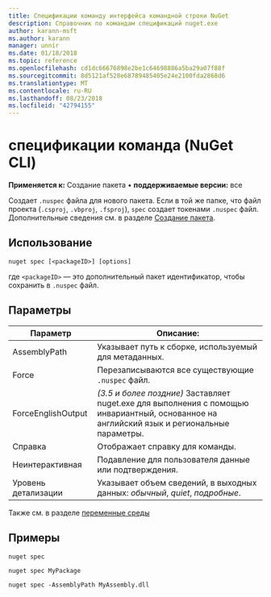 ```yaml
---
title: Спецификации команду интерфейса командной строки NuGet
description: Справочник по командам спецификаций nuget.exe
author: karann-msft
ms.author: karann
manager: unnir
ms.date: 01/18/2018
ms.topic: reference
ms.openlocfilehash: cd1dc66676898e2be1c64698886a5ba29a07f88f
ms.sourcegitcommit: 8d5121af528e68789485405e24e2100fda2868d6
ms.translationtype: MT
ms.contentlocale: ru-RU
ms.lasthandoff: 08/23/2018
ms.locfileid: "42794155"
---
```

# <a name="spec-command-nuget-cli"></a>спецификации команда (NuGet CLI)

**Применяется к:** Создание пакета &bullet; **поддерживаемые версии:** все

Создает `.nuspec` файла для нового пакета. Если в той же папке, что файл проекта (`.csproj`, `.vbproj`, `.fsproj`), `spec` создает токенами `.nuspec` файл. Дополнительные сведения см. в разделе [Создание пакета](../create-packages/creating-a-package.md).

## <a name="usage"></a>Использование

```cli
nuget spec [<packageID>] [options]
```

где `<packageID>` — это дополнительный пакет идентификатор, чтобы сохранить в `.nuspec` файл.

## <a name="options"></a>Параметры

| Параметр | Описание: |
| --- | --- |
| AssemblyPath | Указывает путь к сборке, используемый для метаданных. |
| Force | Перезаписываются все существующие `.nuspec` файл. |
| ForceEnglishOutput | *(3.5 и более поздние)*  Заставляет nuget.exe для выполнения с помощью инвариантный, основанное на английский язык и региональные параметры. |
| Справка | Отображает справку для команды. |
| Неинтерактивная | Подавление для пользователя данные или подтверждения. |
| Уровень детализации | Указывает объем сведений, в выходных данных: *обычный*, *quiet*, *подробные*. |

Также см. в разделе [переменные среды](cli-ref-environment-variables.md)

## <a name="examples"></a>Примеры

```cli
nuget spec

nuget spec MyPackage

nuget spec -AssemblyPath MyAssembly.dll
```
